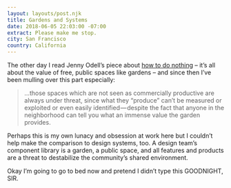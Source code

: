 ```yaml
---
layout: layouts/post.njk
title: Gardens and Systems
date: 2018-06-05 22:03:00 -07:00
extract: Please make me stop.
city: San Francisco
country: California
---
```


The other day I read Jenny Odell’s piece about [how to do nothing](https://medium.com/@the_jennitaur/how-to-do-nothing-57e100f59bbb) – it’s all about the value of free, public spaces like gardens – and since then I’ve been mulling over this part especially:

> …those spaces which are not seen as commercially productive are always under threat, since what they “produce” can’t be measured or exploited or even easily identified — despite the fact that anyone in the neighborhood can tell you what an immense value the garden provides.

Perhaps this is my own lunacy and obsession at work here but I couldn’t help make the comparison to design systems, too. A design team’s component library is a garden, a public space, and all features and products are a threat to destabilize the community’s shared environment.

Okay I’m going to go to bed now and pretend I didn’t type this GOODNIGHT, SIR.
